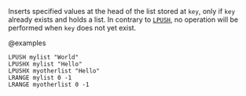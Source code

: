 Inserts specified values at the head of the list stored at `key`, only if `key`
already exists and holds a list.
In contrary to [`LPUSH`](./lpush), no operation will be performed when `key` does not yet
exist.

@examples

```cli
LPUSH mylist "World"
LPUSHX mylist "Hello"
LPUSHX myotherlist "Hello"
LRANGE mylist 0 -1
LRANGE myotherlist 0 -1
```

